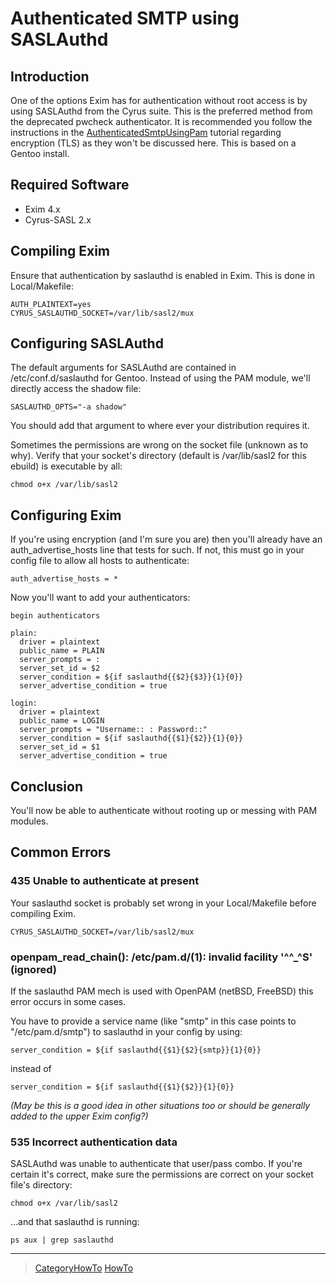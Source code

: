 Authenticated SMTP using SASLAuthd
==================================

Introduction
------------

One of the options Exim has for authentication without root access is by
using SASLAuthd from the Cyrus suite. This is the preferred method from
the deprecated pwcheck authenticator. It is recommended you follow the
instructions in the
[AuthenticatedSmtpUsingPam](AuthenticatedSmtpUsingPam) tutorial
regarding encryption (TLS) as they won't be discussed here. This is
based on a Gentoo install.

Required Software
-----------------
-   Exim 4.x
-   Cyrus-SASL 2.x

Compiling Exim
--------------

Ensure that authentication by saslauthd is enabled in Exim. This is done
in Local/Makefile:

    AUTH_PLAINTEXT=yes
    CYRUS_SASLAUTHD_SOCKET=/var/lib/sasl2/mux

Configuring SASLAuthd
---------------------

The default arguments for SASLAuthd are contained in
/etc/conf.d/saslauthd for Gentoo. Instead of using the PAM module, we'll
directly access the shadow file:

    SASLAUTHD_OPTS="-a shadow"

You should add that argument to where ever your distribution requires
it.

Sometimes the permissions are wrong on the socket file (unknown as to
why). Verify that your socket's directory (default is /var/lib/sasl2 for
this ebuild) is executable by all:

    chmod o+x /var/lib/sasl2

Configuring Exim
----------------

If you're using encryption (and I'm sure you are) then you'll already
have an auth\_advertise\_hosts line that tests for such. If not, this
must go in your config file to allow all hosts to authenticate:

    auth_advertise_hosts = *

Now you'll want to add your authenticators:

    begin authenticators

    plain:
      driver = plaintext
      public_name = PLAIN
      server_prompts = :
      server_set_id = $2
      server_condition = ${if saslauthd{{$2}{$3}}{1}{0}}
      server_advertise_condition = true

    login:
      driver = plaintext
      public_name = LOGIN
      server_prompts = "Username:: : Password::"
      server_condition = ${if saslauthd{{$1}{$2}}{1}{0}}
      server_set_id = $1
      server_advertise_condition = true

Conclusion
----------

You'll now be able to authenticate without rooting up or messing with
PAM modules.

Common Errors
-------------

### 435 Unable to authenticate at present

Your saslauthd socket is probably set wrong in your Local/Makefile
before compiling Exim.

    CYRUS_SASLAUTHD_SOCKET=/var/lib/sasl2/mux

### openpam\_read\_chain(): /etc/pam.d/(1): invalid facility '\^\^\_\^S' (ignored)

If the saslauthd PAM mech is used with OpenPAM (netBSD, FreeBSD) this
error occurs in some cases.

You have to provide a service name (like "smtp" in this case points to
"/etc/pam.d/smtp") to saslauthd in your config by using:

    server_condition = ${if saslauthd{{$1}{$2}{smtp}}{1}{0}}

instead of

    server_condition = ${if saslauthd{{$1}{$2}}{1}{0}}

*(May be this is a good idea in other situations too or should be
generally added to the upper Exim config?)*

### 535 Incorrect authentication data

SASLAuthd was unable to authenticate that user/pass combo. If you're
certain it's correct, make sure the permissions are correct on your
socket file's directory:

    chmod o+x /var/lib/sasl2

...and that saslauthd is running:

    ps aux | grep saslauthd

* * * * *

> [CategoryHowTo](CategoryHowTo) [HowTo](../HowTo)
